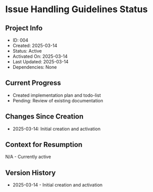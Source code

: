 # Issue Handling Guidelines Status

## Project Info
- ID: 004
- Created: 2025-03-14
- Status: Active
- Activated On: 2025-03-14
- Last Updated: 2025-03-14
- Dependencies: None

## Current Progress
- Created implementation plan and todo-list
- Pending: Review of existing documentation

## Changes Since Creation
- 2025-03-14: Initial creation and activation

## Context for Resumption
N/A - Currently active

## Version History
- 2025-03-14 - Initial creation and activation